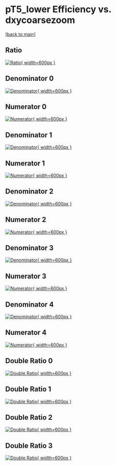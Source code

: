 # pT5_lower Efficiency vs. dxycoarsezoom

[[back to main](./)]



## Ratio

[![Ratio](../mtv/var/pT5_lower_loweta_211_0_eff_dxycoarsezoom.png){ width=600px }](../mtv/var/pT5_lower_loweta_211_0_eff_dxycoarsezoom.pdf)

## Denominator 0

[![Denominator](../mtv/den/pT5_lower_loweta_211_0_eff_dxycoarsezoom_den0.png){ width=600px }](../mtv/den/pT5_lower_loweta_211_0_eff_dxycoarsezoom_den0.pdf)

## Numerator 0

[![Numerator](../mtv/num/pT5_lower_loweta_211_0_eff_dxycoarsezoom_num0.png){ width=600px }](../mtv/num/pT5_lower_loweta_211_0_eff_dxycoarsezoom_num0.pdf)

## Denominator 1

[![Denominator](../mtv/den/pT5_lower_loweta_211_0_eff_dxycoarsezoom_den1.png){ width=600px }](../mtv/den/pT5_lower_loweta_211_0_eff_dxycoarsezoom_den1.pdf)

## Numerator 1

[![Numerator](../mtv/num/pT5_lower_loweta_211_0_eff_dxycoarsezoom_num1.png){ width=600px }](../mtv/num/pT5_lower_loweta_211_0_eff_dxycoarsezoom_num1.pdf)

## Denominator 2

[![Denominator](../mtv/den/pT5_lower_loweta_211_0_eff_dxycoarsezoom_den2.png){ width=600px }](../mtv/den/pT5_lower_loweta_211_0_eff_dxycoarsezoom_den2.pdf)

## Numerator 2

[![Numerator](../mtv/num/pT5_lower_loweta_211_0_eff_dxycoarsezoom_num2.png){ width=600px }](../mtv/num/pT5_lower_loweta_211_0_eff_dxycoarsezoom_num2.pdf)

## Denominator 3

[![Denominator](../mtv/den/pT5_lower_loweta_211_0_eff_dxycoarsezoom_den3.png){ width=600px }](../mtv/den/pT5_lower_loweta_211_0_eff_dxycoarsezoom_den3.pdf)

## Numerator 3

[![Numerator](../mtv/num/pT5_lower_loweta_211_0_eff_dxycoarsezoom_num3.png){ width=600px }](../mtv/num/pT5_lower_loweta_211_0_eff_dxycoarsezoom_num3.pdf)

## Denominator 4

[![Denominator](../mtv/den/pT5_lower_loweta_211_0_eff_dxycoarsezoom_den4.png){ width=600px }](../mtv/den/pT5_lower_loweta_211_0_eff_dxycoarsezoom_den4.pdf)

## Numerator 4

[![Numerator](../mtv/num/pT5_lower_loweta_211_0_eff_dxycoarsezoom_num4.png){ width=600px }](../mtv/num/pT5_lower_loweta_211_0_eff_dxycoarsezoom_num4.pdf)

## Double Ratio 0

[![Double Ratio](../mtv/ratio/pT5_lower_loweta_211_0_eff_dxycoarsezoom_ratio0.png){ width=600px }](../mtv/ratio/pT5_lower_loweta_211_0_eff_dxycoarsezoom_ratio0.pdf)

## Double Ratio 1

[![Double Ratio](../mtv/ratio/pT5_lower_loweta_211_0_eff_dxycoarsezoom_ratio1.png){ width=600px }](../mtv/ratio/pT5_lower_loweta_211_0_eff_dxycoarsezoom_ratio1.pdf)

## Double Ratio 2

[![Double Ratio](../mtv/ratio/pT5_lower_loweta_211_0_eff_dxycoarsezoom_ratio2.png){ width=600px }](../mtv/ratio/pT5_lower_loweta_211_0_eff_dxycoarsezoom_ratio2.pdf)

## Double Ratio 3

[![Double Ratio](../mtv/ratio/pT5_lower_loweta_211_0_eff_dxycoarsezoom_ratio3.png){ width=600px }](../mtv/ratio/pT5_lower_loweta_211_0_eff_dxycoarsezoom_ratio3.pdf)

